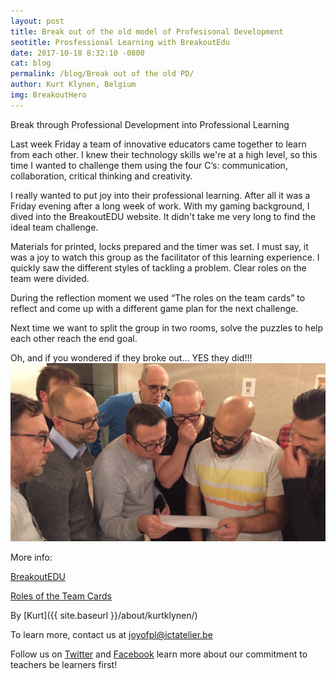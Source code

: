 ```yaml
---
layout: post
title: Break out of the old model of Profesisonal Development
seotitle: Prosfessional Learning with BreakoutEdu 
date: 2017-10-18 8:32:10 -0800
cat: blog
permalink: /blog/Break out of the old PD/
author: Kurt Klynen, Belgium
img: BreakoutHero
---
```


Break through Professional Development into Professional Learning

Last week Friday a team of innovative educators came together to learn from each other. I knew their technology skills we're at a high level, so this time I wanted to challenge them using the four C’s: communication, collaboration, critical thinking and creativity. 

I really wanted to put joy into their professional learning. After all it was a Friday evening after a long week of work. With my gaming background, I dived into the BreakoutEDU website. It didn't take me very long to find the ideal team challenge.

Materials for printed, locks prepared and the timer was set. I must say, it was a joy to watch this group as the facilitator of this learning experience. I quickly saw the different styles of tackling a problem. Clear roles on the team were divided. 

During the reflection moment we used “The roles on the team cards” to reflect and come up with a different game plan for the next challenge.

Next time we want to split the group in two rooms, solve the puzzles to help each other reach the end goal.

Oh, and if you wondered if they broke out… YES they did!!!
<img src="/img/Readdirections.jpg" alt="Let's get started">

More info:

[BreakoutEDU](https://www.breakoutedu.com/)

[Roles of the Team Cards](https://www.etsy.com/listing/563398939/team-role-cards?utm_source=Twitter&utm_medium=PageTools&utm_campaign=Share&utm_term=so.lp.d2.v1&share_time=1507496502000)


By
[Kurt]({{ site.baseurl }}/about/kurtklynen/)

To learn more, contact us at joyofpl@ictatelier.be 

Follow us on [Twitter](https://twitter.com/joyofpl) and [Facebook](https://www.facebook.com/joyofpl/) learn more about our commitment to teachers be learners first! 
 
